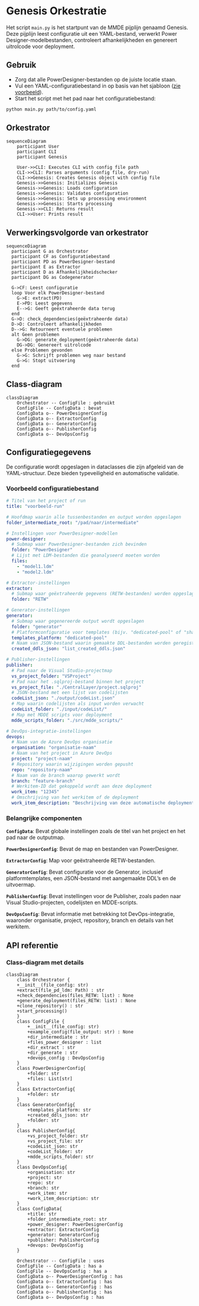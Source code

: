 # Genesis Orkestratie

Het script ```main.py``` is het startpunt van de MMDE pijplijn genaamd Genesis. Deze pijplijn leest configuratie uit een YAML-bestand, verwerkt Power Designer-modelbestanden, controleert afhankelijkheden en genereert uitrolcode voor deployment.

## Gebruik

* Zorg dat alle PowerDesigner-bestanden op de juiste locatie staan.
* Vul een YAML-configuratiebestand in op basis van het sjabloon ([zie voorbeeld](#voorbeeld-configuratiebestand)).
* Start het script met het pad naar het configuratiebestand:

```bash
python main.py path/to/config.yaml
```

## Orkestrator

```mermaid
sequenceDiagram
    participant User
    participant CLI
    participant Genesis

    User->>CLI: Executes CLI with config file path
    CLI->>CLI: Parses arguments (config file, dry-run)
    CLI->>Genesis: Creates Genesis object with config file
    Genesis->>Genesis: Initializes Genesis
    Genesis->>Genesis: Loads configuration
    Genesis->>Genesis: Validates configuration
    Genesis->>Genesis: Sets up processing environment
    Genesis->>Genesis: Starts processing
    Genesis->>CLI: Returns result
    CLI->>User: Prints result
```

## Verwerkingsvolgorde van orkestrator

```mermaid
sequenceDiagram
  participant G as Orchestrator
  participant CF as Configuratiebestand
  participant PD as PowerDesigner-bestand
  participant E as Extractor
  participant D as Afhankelijkheidschecker
  participant DG as Codegenerator

  G->CF: Leest configuratie
  loop Voor elk PowerDesigner-bestand
    G->E: extract(PD)
    E->PD: Leest gegevens
    E-->G: Geeft geëxtraheerde data terug
  end
  G->D: check_dependencies(geëxtraheerde data)
  D->D: Controleert afhankelijkheden
  D-->G: Retourneert eventuele problemen
  alt Geen problemen
    G->DG: generate_deployment(geëxtraheerde data)
    DG->DG: Genereert uitrolcode
  else Problemen gevonden
    G->G: Schrijft problemen weg naar bestand
    G->G: Stopt uitvoering
  end
```

## Class-diagram

```mermaid
classDiagram
    Orchestrator -- ConfigFile : gebruikt
    ConfigFile -- ConfigData : bevat
    ConfigData o-- PowerDesignerConfig
    ConfigData o-- ExtractorConfig
    ConfigData o-- GeneratorConfig
    ConfigData o-- PublisherConfig
    ConfigData o-- DevOpsConfig
```

## Configuratiegegevens

De configuratie wordt opgeslagen in dataclasses die zijn afgeleid van de YAML-structuur. Deze bieden typeveiligheid en automatische validatie.

### Voorbeeld configuratiebestand

```yaml
# Titel van het project of run
title: "voorbeeld-run"

# Hoofdmap waarin alle tussenbestanden en output worden opgeslagen
folder_intermediate_root: "/pad/naar/intermediate"

# Instellingen voor PowerDesigner-modellen
power-designer:
  # Submap waar PowerDesigner-bestanden zich bevinden
  folder: "PowerDesigner"
  # Lijst met LDM-bestanden die geanalyseerd moeten worden
  files:
    - "model1.ldm"
    - "model2.ldm"

# Extractor-instellingen
extractor:
  # Submap waar geëxtraheerde gegevens (RETW-bestanden) worden opgeslagen
  folder: "RETW"

# Generator-instellingen
generator:
  # Submap waar gegenereerde output wordt opgeslagen
  folder: "generator"
  # Platformconfiguratie voor templates (bijv. "dedicated-pool" of "shared")
  templates_platform: "dedicated-pool"
  # Naam van JSON-bestand waarin gemaakte DDL-bestanden worden geregistreerd
  created_ddls_json: "list_created_ddls.json"

# Publisher-instellingen
publisher:
  # Pad naar de Visual Studio-projectmap
  vs_project_folder: "VSProject"
  # Pad naar het .sqlproj-bestand binnen het project
  vs_project_file: "./CentralLayer/project.sqlproj"
  # JSON-bestand met een lijst van codelijsten
  codeList_json: "./output/codeList.json"
  # Map waarin codelijsten als input worden verwacht
  codeList_folder: "./input/codeList/"
  # Map met MDDE scripts voor deployment
  mdde_scripts_folder: "./src/mdde_scripts/"

# DevOps-integratie-instellingen
devops:
  # Naam van de Azure DevOps organisatie
  organisation: "organisatie-naam"
  # Naam van het project in Azure DevOps
  project: "project-naam"
  # Repository waarin wijzigingen worden gepusht
  repo: "repository-naam"
  # Naam van de branch waarop gewerkt wordt
  branch: "feature-branch"
  # Werkitem-ID dat gekoppeld wordt aan deze deployment
  work_item: "12345"
  # Omschrijving van het werkitem of de deployment
  work_item_description: "Beschrijving van deze automatische deployment"
```

### Belangrijke componenten

**```ConfigData```**: Bevat globale instellingen zoals de titel van het project en het pad naar de outputmap.

**```PowerDesignerConfig```**: Bevat de map en bestanden van PowerDesigner.

**```ExtractorConfig```**: Map voor geëxtraheerde RETW-bestanden.

**```GeneratorConfig```**: Bevat configuratie voor de Generator, inclusief platformtemplates, een JSON-bestand met aangemaakte DDL’s en de uitvoermap.

**```PublisherConfig```**: Bevat instellingen voor de Publisher, zoals paden naar Visual Studio-projecten, codelijsten en MDDE-scripts.

**```DevOpsConfig```**: Bevat informatie met betrekking tot DevOps-integratie, waaronder organisatie, project, repository, branch en details van het werkitem.

## API referentie

### Class-diagram met details

```mermaid
classDiagram
    class Orchestrator {
    +__init__(file_config: str)
    +extract(file_pd_ldm: Path) : str
    +check_dependencies(files_RETW: list) : None
    +generate_deployment(files_RETW: list) : None
    +clone_repository() : str
    +start_processing()
    }
    class ConfigFile {
        +__init__(file_config: str)
        +example_config(file_output: str) : None
        +dir_intermediate : str
        +files_power_designer : list
        +dir_extract : str
        +dir_generate : str
        +devops_config : DevOpsConfig
    }
    class PowerDesignerConfig{
        +folder: str
        +files: List[str]
    }
    class ExtractorConfig{
        +folder: str
    }
    class GeneratorConfig{
        +templates_platform: str
        +created_ddls_json: str
        +folder: str
    }
    class PublisherConfig{
        +vs_project_folder: str
        +vs_project_file: str
        +codeList_json: str
        +codeList_folder: str
        +mdde_scripts_folder: str
    }
    class DevOpsConfig{
        +organisation: str
        +project: str
        +repo: str
        +branch: str
        +work_item: str
        +work_item_description: str
    }
    class ConfigData{
        +title: str
        +folder_intermediate_root: str
        +power_designer: PowerDesignerConfig
        +extractor: ExtractorConfig
        +generator: GeneratorConfig
        +publisher: PublisherConfig
        +devops: DevOpsConfig
    }

    Orchestrator -- ConfigFile : uses
    ConfigFile -- ConfigData : has a
    ConfigFile -- DevOpsConfig : has a
    ConfigData o-- PowerDesignerConfig : has
    ConfigData o-- ExtractorConfig : has
    ConfigData o-- GeneratorConfig : has
    ConfigData o-- PublisherConfig : has
    ConfigData o-- DevOpsConfig : has
```
